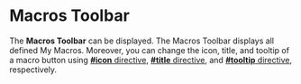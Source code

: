 # Macros Toolbar

The **Macros Toolbar** can be displayed. The Macros Toolbar displays all defined My Macros. Moreover, you can change the icon, title, and tooltip of a macro button using [**#icon** directive](../macro/directive/icon), [**#title** directive](../macro/directive/title), and [**#tooltip** directive](../macro/directive/tooltip), respectively.
